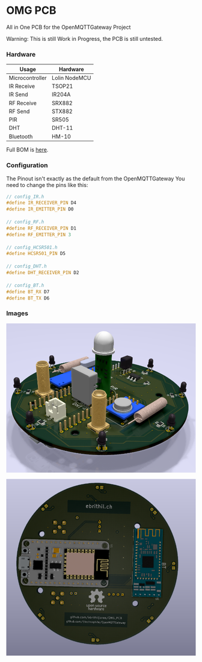 # OMG PCB
All in One PCB for the OpenMQTTGateway Project

Warning: This is still Work in Progress, the PCB is still untested.

### Hardware
| Usage           | Hardware      |
|-----------------|---------------|
| Microcontroller | Lolin NodeMCU |
| IR Receive      | TSOP21        |
| IR Send         | IR204A        |
| RF Receive      | SRX882        |
| RF Send         | STX882        |
| PIR             | SR505         |
| DHT             | DHT-11        |
| Bluetooth       | HM-10         |

Full BOM is [here](https://ebrithil.ch).

### Configuration

The Pinout isn't exactly as the default from the OpenMQTTGateway
You need to change the pins like this:

```c++
// config_IR.h
#define IR_RECEIVER_PIN D4
#define IR_EMITTER_PIN D0

// config_RF.h
#define RF_RECEIVER_PIN D1
#define RF_EMITTER_PIN 3

// config_HCSR501.h
#define HCSR501_PIN D5

// config_DHT.h
#define DHT_RECEIVER_PIN D2

// config_BT.h
#define BT_RX D7
#define BT_TX D6
```


### Images

![alt text](https://github.com/ebrithiljonas/OMG_PCB/blob/master/Documents/PCB_3D_Top_Rev_1.png)

![alt text](https://github.com/ebrithiljonas/OMG_PCB/blob/master/Documents/PCB_3D_Down_Rev_1.png)

